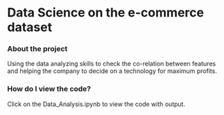 # Data Science on the e-commerce dataset

### About the project
Using the data analyzing skills to check the co-relation between 
features and helping the company to decide on a technology for maximum 
profits.

### How do I view the code?
Click on the Data_Analysis.ipynb to view the code with output.

